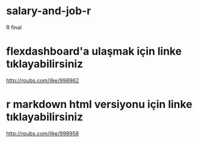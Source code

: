 # salary-and-job-r

R final

# flexdashboard'a ulaşmak için linke tıklayabilirsiniz
http://rpubs.com/ilke/998962

# r markdown html versiyonu için linke tıklayabilirsiniz
http://rpubs.com/ilke/998958
